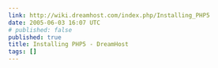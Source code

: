 ```yaml
---
link: http://wiki.dreamhost.com/index.php/Installing_PHP5
date: 2005-06-03 16:07 UTC
# published: false
published: true
title: Installing PHP5 - DreamHost
tags: []
---
```



